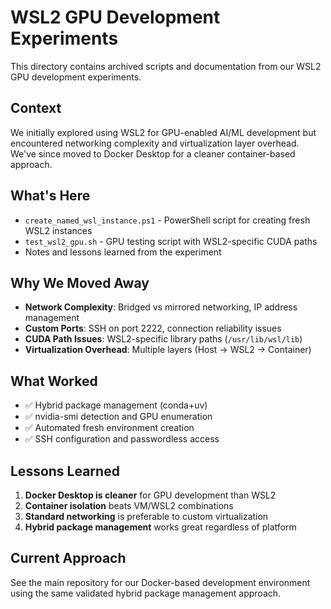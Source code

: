 # WSL2 GPU Development Experiments

This directory contains archived scripts and documentation from our WSL2 GPU development experiments.

## Context

We initially explored using WSL2 for GPU-enabled AI/ML development but encountered networking complexity and virtualization layer overhead. We've since moved to Docker Desktop for a cleaner container-based approach.

## What's Here

- `create_named_wsl_instance.ps1` - PowerShell script for creating fresh WSL2 instances
- `test_wsl2_gpu.sh` - GPU testing script with WSL2-specific CUDA paths
- Notes and lessons learned from the experiment

## Why We Moved Away

- **Network Complexity**: Bridged vs mirrored networking, IP address management
- **Custom Ports**: SSH on port 2222, connection reliability issues  
- **CUDA Path Issues**: WSL2-specific library paths (`/usr/lib/wsl/lib`)
- **Virtualization Overhead**: Multiple layers (Host → WSL2 → Container)

## What Worked

- ✅ Hybrid package management (conda+uv) 
- ✅ nvidia-smi detection and GPU enumeration
- ✅ Automated fresh environment creation
- ✅ SSH configuration and passwordless access

## Lessons Learned

1. **Docker Desktop is cleaner** for GPU development than WSL2
2. **Container isolation** beats VM/WSL2 combinations
3. **Standard networking** is preferable to custom virtualization
4. **Hybrid package management** works great regardless of platform

## Current Approach

See the main repository for our Docker-based development environment using the same validated hybrid package management approach.